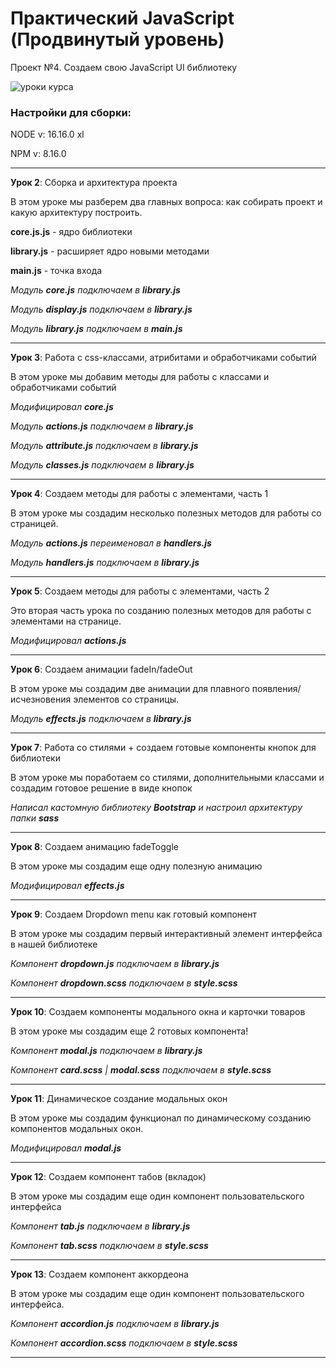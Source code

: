 # Практический JavaScript (Продвинутый уровень)

Проект №4. Создаем свою JavaScript UI библиотеку

![уроки курса](https://thumbsnap.com/i/acJCLbhw.png)

### Настройки для сборки:

NODE v: 16.16.0 xl

NPM v: 8.16.0

***

**Урок 2**: Сборка и архитектура проекта

В этом уроке мы разберем два главных вопроса: как собирать проект и какую архитектуру построить.

**core.js.js** - ядро библиотеки

**library.js** - расширяет ядро новыми методами

**main.js** - точка входа

*Модуль **core.js** подключаем в **library.js***

*Модуль **display.js** подключаем в **library.js***

*Модуль **library.js** подключаем в **main.js***

---

**Урок 3**: Работа с css-классами, атрибитами и обработчиками событий

В этом уроке мы добавим методы для работы с классами и обработчиками событий

*Модифицировал **core.js***

*Модуль **actions.js** подключаем в **library.js***

*Модуль **attribute.js** подключаем в **library.js***

*Модуль **classes.js** подключаем в **library.js***

---

**Урок 4**: Создаем методы для работы с элементами, часть 1

В этом уроке мы создадим несколько полезных методов для работы со страницей.

*Модуль **actions.js** переименовал в **handlers.js***

*Модуль **handlers.js** подключаем в **library.js***

---

**Урок 5**: Создаем методы для работы с элементами, часть 2

Это вторая часть урока по созданию полезных методов для работы с элементами на странице.

*Модифицировал **actions.js***

---

**Урок 6**: Создаем анимации fadeIn/fadeOut

В этом уроке мы создадим две анимации для плавного появления/исчезновения элементов со страницы.

*Модуль **effects.js** подключаем в **library.js***

---

**Урок 7**: Работа со стилями + создаем готовые компоненты кнопок для библиотеки

В этом уроке мы поработаем со стилями, дополнительными классами и создадим готовое решение в виде кнопок

*Написал кастомную библиотеку **Bootstrap** и настроил архитектуру папки **sass***

---

**Урок 8**: Создаем анимацию fadeToggle

В этом уроке мы создадим еще одну полезную анимацию

*Модифицировал **effects.js***

---

**Урок 9**: Создаем Dropdown menu как готовый компонент

В этом уроке мы создадим первый интерактивный элемент интерфейса в нашей библиотеке

*Компонент **dropdown.js** подключаем в **library.js***

*Компонент **dropdown.scss** подключаем в **style.scss***

---

**Урок 10**: Создаем компоненты модального окна и карточки товаров

В этом уроке мы создадим еще 2 готовых компонента!

*Компонент **modal.js** подключаем в **library.js***

*Компонент **card.scss** | **modal.scss** подключаем в **style.scss***

---

**Урок 11**: Динамическое создание модальных окон

В этом уроке мы создадим функционал по динамическому созданию компонентов модальных окон.

*Модифицировал **modal.js***

---

**Урок 12**: Создаем компонент табов (вкладок)

В этом уроке мы создадим еще один компонент пользовательского интерфейса

*Компонент **tab.js** подключаем в **library.js***

*Компонент **tab.scss** подключаем в **style.scss***

---

**Урок 13**: Создаем компонент аккордеона

В этом уроке мы создадим еще один компонент пользовательского интерфейса.

*Компонент **accordion.js** подключаем в **library.js***

*Компонент **accordion.scss** подключаем в **style.scss***

---